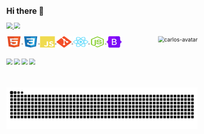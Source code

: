 ## Hi there 👋
<div>
  <a href="https://github.com/carlosfilhou">
  <img height="180em" src="https://github-readme-stats.vercel.app/api?username=carlosfilhou&show_icons=true&theme=tokyonight&include_all_commits=true&count_private=true"/>
  <img height="180em" src="https://github-readme-stats.vercel.app/api/top-langs/?username=carlosfilhou&layout=compact&langs_count=7&theme=tokyonight"/>
</div>
<div style="display: inline_block"><br>
  <img align="center" alt="carlos-html" height="30" width="40" src="https://raw.githubusercontent.com/devicons/devicon/master/icons/html5/html5-original.svg">
  <img align="center" alt="carlos-css" height="30" width="40" src="https://raw.githubusercontent.com/devicons/devicon/master/icons/css3/css3-original.svg">
  <img align="center" alt="carlos-js" height="30" width="40" src="https://raw.githubusercontent.com/devicons/devicon/master/icons/javascript/javascript-plain.svg">
  <img align="center" alt="carlos-git" height="30" width="40" src="https://raw.githubusercontent.com/devicons/devicon/master/icons/git/git-original.svg">
  <img align="center" alt="carlos-react" height="30" width="40" src="https://raw.githubusercontent.com/devicons/devicon/master/icons/react/react-original.svg">
  <img align="center" alt="carlos-node" height="30" width="40" src="https://raw.githubusercontent.com/devicons/devicon/master/icons/nodejs/nodejs-original.svg">
  <img align="center" alt="carlos-bootstrap" height="30" width="40" src="https://raw.githubusercontent.com/devicons/devicon/master/icons/bootstrap/bootstrap-original.svg">
  <img align="right" alt="carlos-avatar" height="135" src="https://cdn.discordapp.com/attachments/406160804308582403/878206737512030258/Webp.net-gifmaker.gif">
</div>
  
##
  
<div>
  <a href="https://www.linkedin.com/in/carlosfilhou/" target="_blank"><img src="https://img.shields.io/badge/LinkedIn-0077B5?style=for-the-badge&logo=linkedin&logoColor=white"       target="_blank"></a>
  <a href="https://instagram.com/carlosfilhou" target="_blank"><img src="https://img.shields.io/badge/-Instagram-%23E4405F?style=for-the-badge&logo=instagram&logoColor=white"       target="_blank"></a>
  <a href="https://www.twitter.com/carlosfilhou" target="_blank"><img src="https://img.shields.io/badge/Twitter-1DA1F2?style=for-the-badge&logo=twitter&logoColor=white"       target="_blank"></a>
  <a href = "mailto:carlosfilho.canal@gmail.com"><img src="https://img.shields.io/badge/Gmail-D14836?style=for-the-badge&logo=gmail&logoColor=white" target="_blank"></a>
  
  ![Snake animation](https://github.com/carlosfilhou/carlosfilhou/blob/output/github-contribution-grid-snake.svg)
  
</div>
